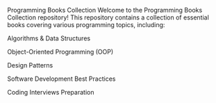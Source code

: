  Programming Books Collection
Welcome to the Programming Books Collection repository! 
This repository contains a collection of essential books covering various programming topics, including:

Algorithms & Data Structures

Object-Oriented Programming (OOP)

Design Patterns

Software Development Best Practices

Coding Interviews Preparation
